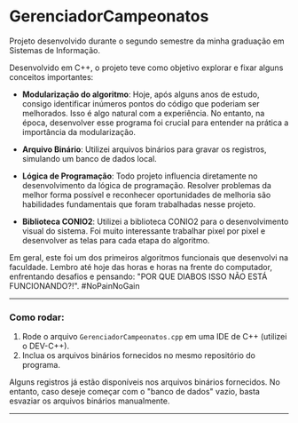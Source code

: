 # GerenciadorCampeonatos

Projeto desenvolvido durante o segundo semestre da minha graduação em Sistemas de Informação.

Desenvolvido em C++, o projeto teve como objetivo explorar e fixar alguns conceitos importantes:

- **Modularização do algoritmo**: Hoje, após alguns anos de estudo, consigo identificar inúmeros pontos do código que poderiam ser melhorados. Isso é algo natural com a experiência. No entanto, na época, desenvolver esse programa foi crucial para entender na prática a importância da modularização.

- **Arquivo Binário**: Utilizei arquivos binários para gravar os registros, simulando um banco de dados local.

- **Lógica de Programação**: Todo projeto influencia diretamente no desenvolvimento da lógica de programação. Resolver problemas da melhor forma possível e reconhecer oportunidades de melhoria são habilidades fundamentais que foram trabalhadas nesse projeto.

- **Biblioteca CONIO2**: Utilizei a biblioteca CONIO2 para o desenvolvimento visual do sistema. Foi muito interessante trabalhar pixel por pixel e desenvolver as telas para cada etapa do algoritmo.

Em geral, este foi um dos primeiros algoritmos funcionais que desenvolvi na faculdade. Lembro até hoje das horas e horas na frente do computador, enfrentando desafios e pensando: "POR QUE DIABOS ISSO NÃO ESTÁ FUNCIONANDO?!". 
#NoPainNoGain

---

### **Como rodar:**
1. Rode o arquivo `GerenciadorCampeonatos.cpp` em uma IDE de C++ (utilizei o DEV-C++).
2. Inclua os arquivos binários fornecidos no mesmo repositório do programa.

Alguns registros já estão disponíveis nos arquivos binários fornecidos. No entanto, caso deseje começar com o "banco de dados" vazio, basta esvaziar os arquivos binários manualmente.

---

